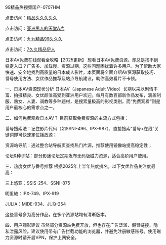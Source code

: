 99精品热视频国产-0707HM

点击访问：<a href="https://cfad.pages.dev/">精品久久久久久</a>

点击访问：<a href="https://tfda.pages.dev/">亚洲男人的天堂A片</a>

点击访问：<a href="https://gda-c7m.pages.dev/">九九精品99久久久</a>

点击访问：<a href="https://rtj-3zo.pages.dev/">7久久精品伊人</a>

日本AV免费在线观看全攻略【2025更新】
想看日本AV免费资源，却总是找不到稳定入口？广告多、加载慢、资源过期，这些问题困扰着许多用户。为了帮助大家快速、安全地找到高质量的日本成人影片，本页面将全面介绍AV资源获取技巧、番号使用方法、女优作品推荐及站点导航建议，助你高效看片不卡顿。

一、日本AV资源现状分析
日本AV（Japanese Adult Video）长期以来以剧情丰富、拍摄精良、女优颜值高受到亚洲用户欢迎。每月有数百部新作品发布，涵盖制服、熟女、人妻、调教等多种题材，是搜索量极高的影视类别。而“免费观看”则是用户最核心的需求点之一。

二、如何免费观看日本AV？
目前获取免费资源的主流方式包括：

番号搜索法：记住影片代码（如SSNI-496、IPX-987），直接搜索“番号+在线”关键词即可快速定位播放源；

资源站导航：通过整合站导航页查找热门片源，推荐使用镜像站提高稳定性；

论坛&种子站：部分影迷论坛定期发布无码版磁力资源，适合高阶用户使用。

三、热度女优与番号推荐
根据2025年上半年热度排名，以下女优作品关注度最高：

三上悠亚：SSIS-254、SSNI-875

明里紬：IPX-749、IPX-919

JULIA：MIDE-934、JUQ-254

这些番号多为高分作品，在多个资源站均有清晰版本。

四、用户观影建议
虽然部分资源站免费开放，但也存在广告泛滥、假冒链接、隐私泄露风险。建议使用带有广告拦截功能的浏览器，并避免注册敏感账号。使用磁力资源时请开启VPN，保护上网安全。

<span style="display:none;">[Canonical link](）</span>
